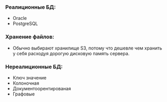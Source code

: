### Реалиционные БД:
  - Oracle
  - PostgreSQL

### Хранение файлов: 
  - Обычно выбирают хранилище S3, потому что дешевле чем хранить у себя расходуя дорогую дисковую память сервера.

### Нереалиционные БД:
  - Ключ значение
  - Колоночная
  - Документоорентированая
  - Графовые